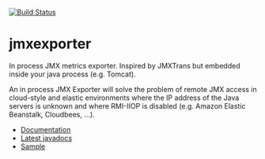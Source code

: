 [![Build Status](https://buildhive.cloudbees.com/job/cyrille-leclerc/job/jmxexporter/badge/icon)](https://buildhive.cloudbees.com/job/cyrille-leclerc/job/jmxexporter/)

jmxexporter
===========

In process JMX metrics exporter. Inspired by JMXTrans but embedded inside your java process (e.g. Tomcat).

An in process JMX Exporter will solve the problem of remote JMX access in cloud-style and elastic environments where the IP address of the Java servers is unknown and where RMI-IIOP is disabled (e.g. Amazon Elastic Beanstalk, Cloudbees, ...).


* [Documentation](https://github.com/cyrille-leclerc/jmxexporter/wiki)
* [Latest javadocs](http://cyrille-leclerc.github.com/jmxexporter/apidocs/)
* [Sample](https://github.com/cyrille-leclerc/jmxexporter-samples)
